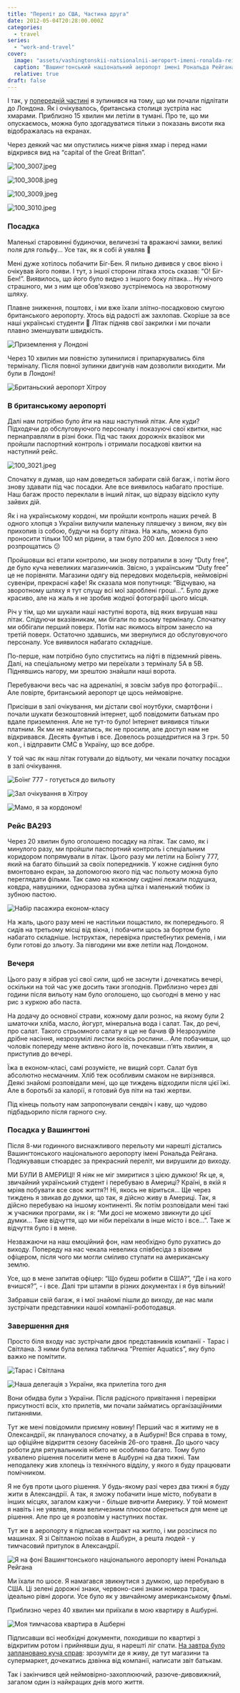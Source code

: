 ```yaml
---
title: "Переліт до США, Частина друга"
date: 2012-05-04T20:28:00.000Z
categories:
  - travel
series:
  - "work-and-travel"
cover:
  image: "assets/vashingtonskii-natsionalnii-aeroport-imeni-ronalda-reigana-zapovitna-kintseva-tochka-tsogo-dnya-dbf7.jpg"
  caption: "Вашингтонський національний аеропорт імені Рональда Рейгана - заповітна кінцева точка цього дня"
  relative: true
draft: false
---
```


І так, у [попередній частині](/posts/perelit-do-ssha-chastina-persha) я зупинився на тому, що ми почали підлітати до Лондона. Як і очікувалось, британська столиця зустріла нас хмарами. Приблизно 15 хвилин ми летіли в тумані. Про те, що ми опускаємось, можна було здогадуватися тільки з показань висоти яка відображалась на екранах.

Через деякий час ми опустились нижче рівня хмар і перед нами відкрився вид на “capital of the Great Brittan”.

![100_3007.jpeg](assets/100-3007-f975.jpg)

![100_3008.jpeg](assets/100-3008-3160.jpg)

![100_3009.jpeg](assets/100-3009-0b1d.jpg)

![100_3010.jpeg](assets/100-3010-fa60.jpg)

### Посадка

Маленькі старовинні будиночки, величезні та вражаючі замки, великі поля для гольфу... Усе так, як я собі й уявляв 🙂

Мені дуже хотілось побачити Біг-Бен. Я пильно дивився у своє вікно і очікував його появи. І тут, з іншої сторони літака хтось сказав: “О! Біг-Бен!”. Виявилось, що його було видно з іншого боку літака... Ну нічого страшного, ми з ним ще обов’язково зустрінемось на зворотному шляху.

Плавне зниження, поштовх, і ми вже їхали злітно-посадковою смугою британського аеропорту. Хтось від радості аж захлопав. Скоріше за все наші українські студенти 🙂 Літак підняв свої закрилки і ми почали плавно зменшувати швидкість.

![Приземлення у Лондоні](assets/prizemlennya-u-londoni-d266.jpg "Приземлення у Лондоні")

Через 10 хвилин ми повністю зупинилися і припаркувались біля терміналу. Після повної зупинки двигунів нам дозволили виходити. Ми були в Лондоні!

![Британьский аеропорт Хітроу](assets/britanskii-aeroport-hitrou-4863.jpg "Британьский аеропорт Хітроу")

### В британському аеропорті

Далі нам потрібно було йти на наш наступний літак. Але куди? Підходячи до обслуговуючого персоналу і показуючі свої квитки, нас пернаправляли в різні боки. Під час таких дорожніх вказівок ми пройшли паспортний контроль і отримали посадкові квитки на наступний рейс.

![100_3021.jpeg](assets/100-3021-c520.jpg)

Спочатку я думав, що нам доведеться забирати свій багаж, і потім його знову здавати під час посадки. Але все виявилось набагато простіше. Наш багаж просто переклали в інший літак, що відразу відсікло купу зайвих дій.

Як і на українському кордоні, ми пройшли контроль наших речей. В одного хлопця з України вилучили маленьку пляшечку з вином, яку він прихопив із собою, будучи на борту літака. На жаль, можна було проносити тільки 100 мл рідини, а там було 200 мл. Довелося з нею розпрощатись 😕

Пройшовши всі етапи контролю, ми знову потрапили в зону “Duty free”, де було куча невеликих магазинчиків. Звісно, з українським “Duty free” це не порівняти. Магазини одягу від передових модельєрів, неймовірні сувеніри, прекрасні кафе! Як сказала моя попутниця: “Відчуваю, на зворотному шляху я тут спущу всі мої зароблені гроші…”. Було дуже красиво, але на жаль я не зробив жодної фотографії цього місця.

Річ у тім, що ми шукали наші наступні ворота, від яких вирушав наш літак. Слідуючи вказівникам, ми бігали по всьому терміналу. Спочатку ми оббігали перший поверх. Потім нас якимось вітром занесло на третій поверх. Остаточно здавшись, ми звернулися до обслуговуючого персоналу. Усе виявилося набагато складніше.

По-перше, нам потрібно було спуститись на ліфті в підземний рівень. Далі, на спеціальному метро ми переїхали з терміналу 5A в 5B. Піднявшись нагору, ми зрештою знайшли наші ворота.

Перебуваючи весь час на адреналіні, я зовсім забув про фотографії... Але повірте, британський аеропорт це щось неймовірне.

Присівши в залі очікування, ми дістали свої ноутбуки, смартфони і почали шукати безкоштовний інтернет, щоб повідомити батькам про вдале приземлення. Але не тут-то було! Інтернет виявився тільки платним. Як ми не намагались, як не просили, але доступ нам не відкривався. Десять фунтыв і все. Довелось розщедритися на 3 грн. 50 коп., і відправити СМС в Україну, що все добре.

У той час як наш літак готували до відльоту, ми чекали початку посадки в залі очікування.

![Боїнг 777 - готується до вильоту](assets/boing-777-gotuietsya-do-vilotu-bcf4.jpg "Боїнг 777 - готується до вильоту")

![Зал очікування в Хітроу](assets/zal-ochikuvannya-v-hitrou-e2f3.jpg "Зал очікування в Хітроу")

![Мамо, я за кордоном!](assets/mamo-ya-za-kordonom-a91d.jpg "Мамо, я за кордоном!")

### Рейс BA293

Через 20 хвилин було оголошено посадку на літак. Так само, як і минулого разу, ми пройшли паспортний контроль і спеціальним коридором попрямували в літак. Цього разу ми летіли на Боїнгу 777, який на багато більший за своїх попередників. У кожне сидіння було вмонтовано екран, за допомогою якого під час польоту можна було переглядати фільми. Так само на кожному сидінні лежали подушка, ковдра, навушники, одноразова зубна щітка і маленький тюбик із зубною пастою.

![Набір пасажира економ-класу](assets/nabir-pasazhira-ekonom-klasu-ae0b.jpg "Набір пасажира економ-класу")

На жаль, цього разу мені не настільки пощастило, як попереднього. Я сидів на третьому місці від вікна, і побачити щось за бортом було набагато складніше. Інструктаж, перевірка пристебнутих ременів, і ми були готові до зльоту. За півгодини ми вже летіли над Лондоном.

### Вечеря

Цього разу я зібрав усі свої сили, щоб не заснути і дочекатись вечері, оскільки на той час уже досить таки зголоднів. Приблизно через дві години після вильоту нам було оголошено, що сьогодні в меню у нас рис з куркою або паста.

На додачу до основної страви, кожному дали рознос, на якому були 2 шматочки хліба, масло, йогурт, мінеральна вода і салат. Так, до речі, про салат. Такого стрьомного салату я ще не бачив 😅 Незрозуміле дрібне насіння, незрозумілі листки якоїсь рослини... Але побачивши, що чоловік попереду мене активно його їв, почекавши п’ять хвилин, я приступив до вечері.

Їжа в економ-класі, самі розумієте, не вищий сорт. Салат був абсолютно несмачним. Хліб теж особливим смаком не вирізнявся. Деякі знайомі розповідали мені, що ще тиждень відходили після цієї їжі. Але в боротьбі за калорії, я готовий був піти на такі жертви.

Під кінець польоту нам запропонували сендвіч і каву, що чудово підбадьорило після гарного сну.

### Посадка у Вашингтоні

Після 8-ми годинного виснажливого перельоту ми нарешті дістались Вашингтонського національного аеропорту імені Рональда Рейгана. Подякувавши стюардес за прекрасний переліт, ми вирушили до виходу.

МИ БУЛИ В АМЕРИЦІ! Я ніяк не міг змиритися з цією думкою! Як це, я, звичайний український студент і перебуваю в Америці? Країні, в якій я мріяв побувати все своє життя?! Ні, якось не віриться... Ще через тиждень я звикав до думки, що так, я дійсно живу в Америці. Так, я дійсно перебуваю на іншому континенті. Як потім розповідали мені такі ж учасники програми, як і я: “Ми досі не можемо звикнути до цієї думки... Таке відчуття, що ми ніби переїхали в інше місто і все…”. Таке ж відчуття було і в мене.

Незважаючи на наш емоційний фон, нам необхідно було рухатись до виходу. Попереду на нас чекала невелика співбесіда з візовим офіцером, після чого ми могли сміливо ступати на американську землю.

Усе, що в мене запитав офіцер: “Що будеш робити в США?”, “Де і на кого вчишся?”, - і все. Далі три штампи в різних документах і я був вільний!

Забравши свій багаж, я і мої знайомі пішли до виходу, де нас мали зустрічати представники нашої компанії-роботодавця.

### Завершення дня

Просто біля входу нас зустрічали двоє представників компанії - Тарас і Світлана. З ними була велика табличка “Premier Aquatics”, яку було важко не помітити.

![Тарас і Світлана](assets/taras-i-svitlana-0dcf.jpg "Тарас і Світлана")

![Наша делегація з України, яка прилетіла того дня](assets/nasha-delegatsiya-z-ukraini-yaka-priletila-togo-dnya-91d6.jpg "Наша делегація з України, яка прилетіла того дня")

Вони обидва були з України. Після радісного привітання і перевірки присутності всіх, хто прилетів, ми почали займатись організаційними питаннями.

Тут же мені повідомили приємну новину! Перший час я житиму не в Олександрії, як планувалося спочатку, а в Ашбурні! Вся справа в тому, що офіційне відкриття сезону басейнів 26-ого травня. До цього часу роботи для рятувальників нібито не особливо багато. Тому було ухвалено рішення поселити мене в Ашбурні на два тижні. Там неподалеку жив хлопець із технічного відділу, у якого я буду працювати помічником.

Я не був проти цього рішення. У будь-якому разі через два тижні я буду жити в Александрії. А так, я зможу побачити інше місто, побувати в інших місцях, загалом кажучи - більше вивчити Америку. У той момент я навіть і не уявляв, яким величезним плюсом обернеться для мене це рішення. Але про це я розповім у наступних постах.

Тут же в аеропорту я підписав контракт на житло, і ми розсілися по машинах. Я зі Світланою поїхав в Ашбурн, а решта людей - у тимчасовий притулок в Александрії.

![Я на фоні Вашингтонського національного аеропорту імені Рональда Рейгана](assets/ya-na-foni-vashingtonskogo-natsionalnogo-aeroportu-imeni-ronalda-reigana-bdce.jpg "Я на фоні Вашингтонського національного аеропорту імені Рональда Рейгана")

Ми їхали по шосе. Я намагався звикнутися з думкою, що перебуваю в США. Ці зелені дорожні знаки, червоно-сині знаки номера траси, ідеально рівні дороги. Усе було як у звичайному американському фльмі.

Приблизно через 40 хвилин ми приїхали в мою квартиру в Ашбурні.

![Моя тимчасова квартира в Ашберні](assets/moya-timchasova-kvartira-v-ashberni-23b5.jpg "Моя тимчасова квартира в Ашберні")

Підписавши всі необхідні документи, походивши по квартирі з відкритим ротом і прийнявши душ, я нарешті ліг спати. [На завтра було заплановано куча справ](/posts/pershii-den-v-ssha): зрозуміти де я живу, де тут магазини та супермаркет, дочекатись дзвінка від компанії, написати звіт батькам.

Так і закінчився цей неймовірно-захоплюючий, разюче-дивовижний, загалом один із найкращих днів мого життя.
